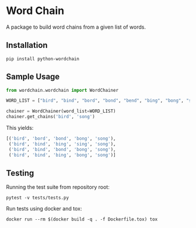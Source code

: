# Word Chain

A package to build word chains from a given list of words. 

## Installation
```
pip install python-wordchain
```

## Sample Usage
```python
from wordchain.wordchain import WordChainer

WORD_LIST = ["bird", "bind", "bord", "bond", "bend", "bing", "bong", "sing", "song"]

chainer = WordChainer(word_list=WORD_LIST)
chainer.get_chains('bird', 'song')

```
This yields:
```python
[('bird', 'bord', 'bond', 'bong', 'song'),
 ('bird', 'bind', 'bing', 'sing', 'song'),
 ('bird', 'bind', 'bond', 'bong', 'song'),
 ('bird', 'bind', 'bing', 'bong', 'song')]
```

## Testing
Running the test suite from repository root:
```
pytest -v tests/tests.py
```

Run tests using docker and tox:
```
docker run --rm $(docker build -q . -f Dockerfile.tox) tox
```
